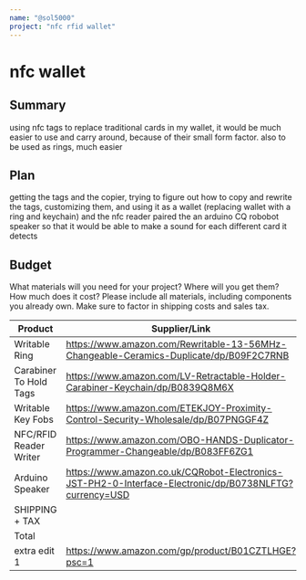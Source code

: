 ```yaml
---
name: "@sol5000"
project: "nfc rfid wallet"
---
```


# nfc wallet

## Summary

using nfc tags to replace traditional cards in my wallet, it would be much easier to use and carry around, because of their small form factor. also to be used as rings, much easier

## Plan

getting the tags and the copier, trying to figure out how to copy and rewrite the tags, customizing them, and using it as a wallet (replacing wallet with a ring and keychain) and the nfc reader paired the an arduino CQ robobot speaker so that it would be able to make a sound for each different card it detects

## Budget

What materials will you need for your project? Where will you get them? How much does it cost? Please include all materials, including components you already own. Make sure to factor in shipping costs and sales tax.

| Product         | Supplier/Link                                                                                                   | Cost    |
| ---------------------- | -------------------------------------------------------------------------------------------------------- | ------- |
| Writable Ring          | https://www.amazon.com/Rewritable-13-56MHz-Changeable-Ceramics-Duplicate/dp/B09F2C7RNB                   | $43.50  | 
| Carabiner To Hold Tags | https://www.amazon.com/LV-Retractable-Holder-Carabiner-Keychain/dp/B0839Q8M6X                            | $14.99  |
| Writable Key Fobs      | https://www.amazon.com/ETEKJOY-Proximity-Control-Security-Wholesale/dp/B07PNGGF4Z                        | $16.90  |
| NFC/RFID Reader Writer | https://www.amazon.com/OBO-HANDS-Duplicator-Programmer-Changeable/dp/B083FF6ZG1                          | $37.85  |
| Arduino Speaker        | https://www.amazon.co.uk/CQRobot-Electronics-JST-PH2-0-Interface-Electronic/dp/B0738NLFTG?currency=USD   | $8.62   |
| SHIPPING + TAX         |                                                                                                          | $26.00  |
| Total                  |                                                                                                          | $139.33 |
extra edit 1             |https://www.amazon.com/gp/product/B01CZTLHGE?psc=1                                                        | $59.99  |
